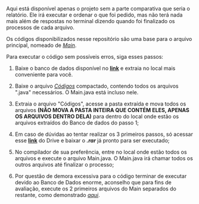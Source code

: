 Aqui está disponível apenas o projeto sem a parte comparativa que seria o relatório. Ele irá executar e ordenar o que foi pedido, mas não terá nada mais além de respostas no terminal dizendo quando foi finalizado os processos de cada arquivo.

Os códigos disponibilizados nesse repositório são uma base para o arquivo principal, nomeado de *[Main](Arquivos/Main.java)*.

Para executar o código sem possíveis erros, siga esses passos:

1. Baixe o banco de dados disponível no **[link](https://www.kaggle.com/datasets/datasnaek/youtube-new/download?datasetVersionNumber=115)** e extraia no local mais conveniente para você.

2. Baixe o arquivo *[Códigos](Arquivos/Códigos.rar)* compactado, contendo todos os arquivos ".java" necessários. O Main.java está incluso nele.

3. Extraia o arquivo "Códigos", acesse a pasta extraída e mova todos os arquivos **(NÃO MOVA A PASTA INTEIRA QUE CONTÉM ELES, APENAS OS ARQUIVOS DENTRO DELA)**
para dentro do local onde estão os arquivos extraídos do Banco de dados do passo 1;

4. Em caso de dúvidas ao tentar realizar os 3 primeiros passos, só acessar esse **[link](https://drive.google.com/file/d/1A5rN5nC56_mNPsMSRTBIoebBCWxG0gE3/view?usp=drive_link)** do Drive e baixar o **_.rar_** já pronto para ser executado;

5. No compilador de sua preferência, entre no local onde estão todos os arquivos e execute o arquivo Main.java. O Main.java irá chamar todos os outros arquivos até finalizar o processo;

6. Por questão de demora excessiva para o código terminar de executar devido ao Banco de Dados enorme, aconselho que para fins de avaliação, execute os 2 primeiros arquivos do Main separados do restante, como demonstrado *[aqui](Arquivos/Exemplo.java)*.
